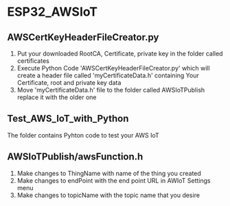 # ESP32_AWSIoT
## AWSCertKeyHeaderFileCreator.py
1. Put your downloaded RootCA, Certificate, private key in the folder called certificates
2. Execute Python Code 'AWSCertKeyHeaderFileCreator.py' which will create a header file called 'myCertificateData.h' containing Your Certificate, root and private key data
3. Move 'myCertificateData.h' file to the folder called AWSIoTPublish replace it with the older one

## Test_AWS_IoT_with_Python
The folder contains Pyhton code to test your AWS IoT

## AWSIoTPublish/awsFunction.h
1. Make changes to ThingName with name of the thing you created
2. Make changes to endPoint with the end point URL in AWIoT Settings menu
3. Make changes to topicName with the topic name that you desire
